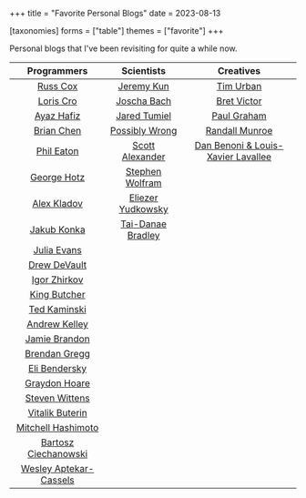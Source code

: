 +++
title = "Favorite Personal Blogs"
date = 2023-08-13

[taxonomies]
forms = ["table"]
themes = ["favorite"]
+++

Personal blogs that I've been revisiting for quite a while now.

<!-- more -->

|                         Programmers                          |                             Scientists                              |                          Creatives                          |
|:------------------------------------------------------------:|:-------------------------------------------------------------------:|:-----------------------------------------------------------:|
|            [Russ Cox](https://research.swtch.com)            |                 [Jeremy Kun](https://jeremykun.com)                 |        [Tim Urban](https://waitbutwhy.com/archive/)         |
|            [Loris Cro](https://kristoff.it/blog/)            |                    [Joscha Bach](http://bach.ai)                    |            [Bret Victor](http://worrydream.com)             |
|             [Ayaz Hafiz](https://ayazhafiz.com)              |         [Jared Tumiel](https://jaredtumiel.github.io/blog/)         |     [Paul Graham](http://paulgraham.com/articles.html)      |
|           [Brian Chen](https://blog.vero.site/all)           |        [Possibly Wrong](https://possiblywrong.wordpress.com)        |         [Randall Munroe](https://xkcd.com/archive/)         |
|          [Phil Eaton](https://notes.eatonphil.com)           |       [Scott Alexander](https://astralcodexten.substack.com)        | [Dan Benoni & Louis-Xavier Lavallee](https://growth.design) |
|        [George Hotz](https://geohot.github.io/blog/)         | [Stephen Wolfram](https://writings.stephenwolfram.com/all-by-date/) |                                                             |
|           [Alex Kladov](https://matklad.github.io)           |       [Eliezer Yudkowsky](https://www.yudkowsky.net/sitemap/)       |                                                             |
|           [Jakub Konka](http://www.jakubkonka.com)           |      [Tai-Danae Bradley](https://www.math3ma.com/categories/)       |                                                             |
|                [Julia Evans](https://jvns.ca)                |                                                                     |                                                             |
|           [Drew DeVault](https://drewdevault.com)            |                                                                     |                                                             |
|        [Igor Zhirkov](https://rubber-duck-typing.com)        |                                                                     |                                                             |
|              [King Butcher](https://kprotty.me)              |                                                                     |                                                             |
|      [Ted Kaminski](https://www.tedinski.com/archive/)       |                                                                     |                                                             |
|          [Andrew Kelley](https://andrewkelley.me/)           |                                                                     |                                                             |
|     [Jamie Brandon](https://www.scattered-thoughts.net)      |                                                                     |                                                             |
|     [Brendan Gregg](https://www.brendangregg.com/blog/)      |                                                                     |                                                             |
| [Eli Bendersky](https://eli.thegreenplace.net/archives/all/) |                                                                     |                                                             |
|       [Graydon Hoare](https://graydon2.dreamwidth.org)       |                                                                     |                                                             |
|              [Steven Wittens](https://acko.net)              |                                                                     |                                                             |
|            [Vitalik Buterin](https://vitalik.ca)             |                                                                     |                                                             |
|     [Mitchell Hashimoto](https://mitchellh.com/writing)      |                                                                     |                                                             |
|   [Bartosz Ciechanowski](https://ciechanow.ski/archives/)    |                                                                     |                                                             |
|     [Wesley Aptekar-Cassels](https://blog.wesleyac.com)      |                                                                     |                                                             |
